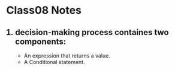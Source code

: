 # **Class08 Notes** #

<ol>

## <li> decision-making process containes two components: </li> ##

- An expression that returns a value.
- A Conditional statement.








</ol>



